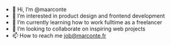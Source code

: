 - 👋 Hi, I’m @maarconte
- 👀 I’m interested in product design and frontend development
- 🌱 I’m currently learning how to work fulltime as a freelancer
- 💞️ I’m looking to collaborate on inspiring web projects
- 📫 How to reach me job@marconte.fr

<!---
maarconte/maarconte is a ✨ special ✨ repository because its `README.md` (this file) appears on your GitHub profile.
You can click the Preview link to take a look at your changes.
--->

